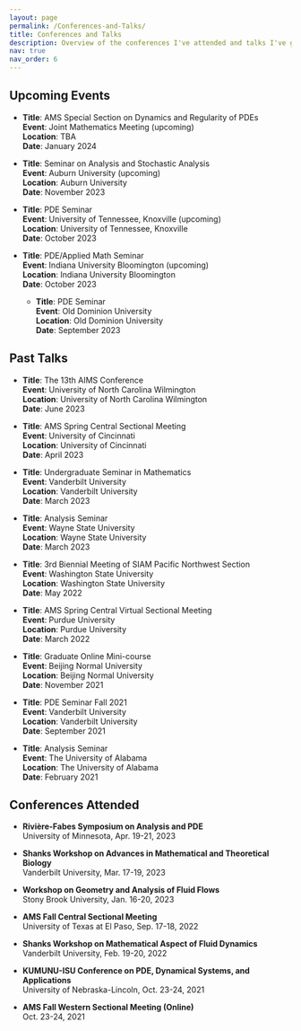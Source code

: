 ```yaml
---
layout: page
permalink: /Conferences-and-Talks/
title: Conferences and Talks
description: Overview of the conferences I've attended and talks I've given.
nav: true
nav_order: 6
---
```


## Upcoming Events

- **Title**: AMS Special Section on Dynamics and Regularity of PDEs  
  **Event**: Joint Mathematics Meeting (upcoming)  
  **Location**: TBA  
  **Date**: January 2024

- **Title**: Seminar on Analysis and Stochastic Analysis  
  **Event**: Auburn University (upcoming)  
  **Location**: Auburn University  
  **Date**: November 2023

- **Title**: PDE Seminar  
  **Event**: University of Tennessee, Knoxville (upcoming)  
  **Location**: University of Tennessee, Knoxville  
  **Date**: October 2023

- **Title**: PDE/Applied Math Seminar  
  **Event**: Indiana University Bloomington (upcoming)  
  **Location**: Indiana University Bloomington  
  **Date**: October 2023

  - **Title**: PDE Seminar  
  **Event**: Old Dominion University  
  **Location**: Old Dominion University  
  **Date**: September 2023

## Past Talks

- **Title**: The 13th AIMS Conference  
  **Event**: University of North Carolina Wilmington  
  **Location**: University of North Carolina Wilmington  
  **Date**: June 2023

- **Title**: AMS Spring Central Sectional Meeting  
  **Event**: University of Cincinnati  
  **Location**: University of Cincinnati  
  **Date**: April 2023

- **Title**: Undergraduate Seminar in Mathematics  
  **Event**: Vanderbilt University  
  **Location**: Vanderbilt University  
  **Date**: March 2023

- **Title**: Analysis Seminar  
  **Event**: Wayne State University  
  **Location**: Wayne State University  
  **Date**: March 2023

- **Title**: 3rd Biennial Meeting of SIAM Pacific Northwest Section  
  **Event**: Washington State University  
  **Location**: Washington State University  
  **Date**: May 2022

- **Title**: AMS Spring Central Virtual Sectional Meeting  
  **Event**: Purdue University  
  **Location**: Purdue University  
  **Date**: March 2022

- **Title**: Graduate Online Mini-course  
  **Event**: Beijing Normal University  
  **Location**: Beijing Normal University  
  **Date**: November 2021

- **Title**: PDE Seminar Fall 2021  
  **Event**: Vanderbilt University  
  **Location**: Vanderbilt University  
  **Date**: September 2021

- **Title**: Analysis Seminar  
  **Event**: The University of Alabama  
  **Location**: The University of Alabama  
  **Date**: February 2021

## Conferences Attended

- **Rivière-Fabes Symposium on Analysis and PDE**  
  University of Minnesota, Apr. 19-21, 2023

- **Shanks Workshop on Advances in Mathematical and Theoretical Biology**  
  Vanderbilt University, Mar. 17-19, 2023

- **Workshop on Geometry and Analysis of Fluid Flows**  
  Stony Brook University, Jan. 16-20, 2023

- **AMS Fall Central Sectional Meeting**  
  University of Texas at El Paso, Sep. 17-18, 2022

- **Shanks Workshop on Mathematical Aspect of Fluid Dynamics**  
  Vanderbilt University, Feb. 19-20, 2022

- **KUMUNU-ISU Conference on PDE, Dynamical Systems, and Applications**  
  University of Nebraska-Lincoln, Oct. 23-24, 2021

- **AMS Fall Western Sectional Meeting (Online)**  
  Oct. 23-24, 2021



